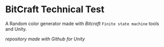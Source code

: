 # BitCraft Technical Test

A Random color generator made with *Bitcraft* `Finite state machine` tools and Unity.


*repository made with Github for Unity*
